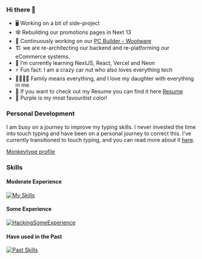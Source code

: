 ### Hi there 👋

- 🖥️ Working on a bit of side-project
- 🕸️ Rebuilding our promotions pages in Next 13
- 🦄 Continuously working on our [PC Builder - Wootware](https://builder.wootware.co.za)
- 🏗️ we are re-architecting our backend and re-platforming our eCommerce systems.
- 🌱 I’m currently learning NextJS, React, Vercel and Neon
- ⚡ Fun fact: I am a crazy car nut who also loves everything tech
- 👨‍👩‍👧‍👦 Family means everything, and I love my daughter with everything in me
- :briefcase: If you want to check out my Resume you can find it here [Resume](https://oliverrc.github.io/resume/)
- :purple_heart: Purple is my most favouritist color!

### Personal Development 

I am busy on a journey to improve my typing skills. I never invested the time into touch typing and have been on a personal journey to correct this.
I've currently transitioned to touch typing, and you can read more about it [here](https://www.linkedin.com/pulse/learning-type-like-noob-oliver-rivett-carnac/?trackingId=z5ZAsOTJ6h5%2FMF%2FmzADOoA%3D%3D).

[Monkeytype profile](https://monkeytype.com/profile/OliverRC)

### Skills

#### Moderate Experience
[![My Skills](https://skillicons.dev/icons?i=git,github,githubactions,cs,dotnet,html,js,vue,css,tailwind,aws,docker,kubernetes,postman)](https://skillicons.dev)

#### Some Experience
[![HackingSomeExperience](https://skillicons.dev/icons?i=cloudflare,vercel,php,mysql,nuxtjs,react,nextjs,prisma,ts,ps)](https://skillicons.dev)

#### Have used in the Past
[![Past Skills](https://skillicons.dev/icons?i=azure,powershell,figma,grafana)](https://skillicons.dev)

